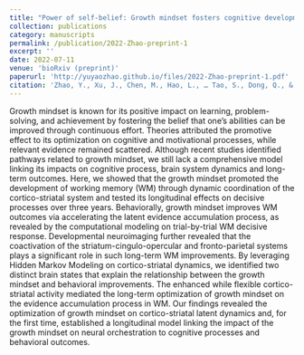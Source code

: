 ```yaml
---
title: "Power of self-belief: Growth mindset fosters cognitive development via mesocortical functional coactivation and dynamic reconfiguration"
collection: publications
category: manuscripts
permalink: /publication/2022-Zhao-preprint-1
excerpt: ''
date: 2022-07-11
venue: 'bioRxiv (preprint)'
paperurl: 'http://yuyaozhao.github.io/files/2022-Zhao-preprint-1.pdf'
citation: 'Zhao, Y., Xu, J., Chen, M., Hao, L., … Tao, S., Dong, Q., & Qin, S. (2022). Power of self-belief: Growth mindset fosters cognitive development via mesocortical functional coactivation and dynamic reconfiguration. (preprint). https://doi.org/10.1101/2022.07.11.499525'
---
```


Growth mindset is known for its positive impact on learning, problem-solving, and achievement by fostering the belief that one’s abilities can be improved through continuous effort. Theories attributed the promotive effect to its optimization on cognitive and motivational processes, while relevant evidence remained scattered. Although recent studies identified pathways related to growth mindset, we still lack a comprehensive model linking its impacts on cognitive process, brain system dynamics and long-term outcomes. Here, we showed that the growth mindset promoted the development of working memory (WM) through dynamic coordination of the cortico-striatal system and tested its longitudinal effects on decisive processes over three years. Behaviorally, growth mindset improves WM outcomes via accelerating the latent evidence accumulation process, as revealed by the computational modeling on trial-by-trial WM decisive response. Developmental neuroimaging further revealed that the coactivation of the striatum-cingulo-opercular and fronto-parietal systems plays a significant role in such long-term WM improvements. By leveraging Hidden Markov Modeling on cortico-striatal dynamics, we identified two distinct brain states that explain the relationship between the growth mindset and behavioral improvements. The enhanced while flexible cortico-striatal activity mediated the long-term optimization of growth mindset on the evidence accumulation process in WM. Our findings revealed the optimization of growth mindset on cortico-striatal latent dynamics and, for the first time, established a longitudinal model linking the impact of the growth mindset on neural orchestration to cognitive processes and behavioral outcomes.
